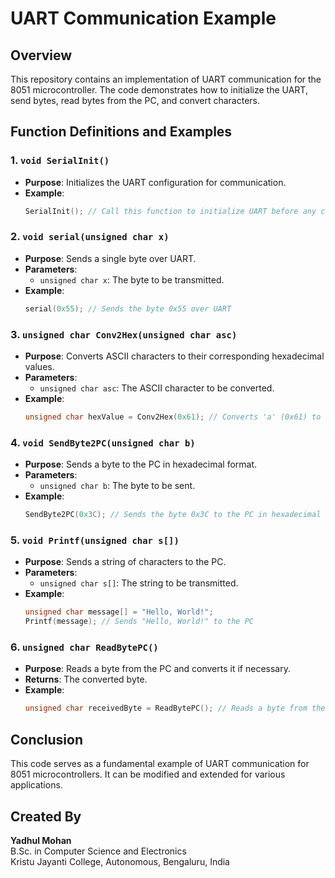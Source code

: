 # UART Communication Example

## Overview
This repository contains an implementation of UART communication for the 8051 microcontroller. The code demonstrates how to initialize the UART, send bytes, read bytes from the PC, and convert characters.

## Function Definitions and Examples

### 1. `void SerialInit()`
- **Purpose**: Initializes the UART configuration for communication.
- **Example**:
    ```c
    SerialInit(); // Call this function to initialize UART before any communication
    ```


### 2. `void serial(unsigned char x)`
- **Purpose**: Sends a single byte over UART.
- **Parameters**:
  - `unsigned char x`: The byte to be transmitted.
- **Example**:
    ```c
    serial(0x55); // Sends the byte 0x55 over UART
    ```


### 3. `unsigned char Conv2Hex(unsigned char asc)`
- **Purpose**: Converts ASCII characters to their corresponding hexadecimal values.
- **Parameters**:
  - `unsigned char asc`: The ASCII character to be converted.
- **Example**:
    ```c
    unsigned char hexValue = Conv2Hex(0x61); // Converts 'a' (0x61) to 0x0A
    ```


### 4. `void SendByte2PC(unsigned char b)`
- **Purpose**: Sends a byte to the PC in hexadecimal format.
- **Parameters**: 
  - `unsigned char b`: The byte to be sent.
- **Example**:
    ```c
    SendByte2PC(0x3C); // Sends the byte 0x3C to the PC in hexadecimal format
    ```


### 5. `void Printf(unsigned char s[])`
- **Purpose**: Sends a string of characters to the PC.
- **Parameters**: 
  - `unsigned char s[]`: The string to be transmitted.
- **Example**:
    ```c
    unsigned char message[] = "Hello, World!";
    Printf(message); // Sends "Hello, World!" to the PC
    ```


### 6. `unsigned char ReadBytePC()`
- **Purpose**: Reads a byte from the PC and converts it if necessary.
- **Returns**: The converted byte.
- **Example**:
    ```c
    unsigned char receivedByte = ReadBytePC(); // Reads a byte from the PC and stores it in receivedByte
    ```

## Conclusion
This code serves as a fundamental example of UART communication for 8051 microcontrollers. It can be modified and extended for various applications.


## Created By
**Yadhul Mohan**  
B.Sc. in Computer Science and Electronics  
Kristu Jayanti College, Autonomous, Bengaluru, India
